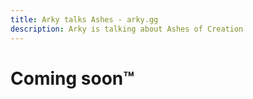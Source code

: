 ```yaml
---
title: Arky talks Ashes - arky.gg
description: Arky is talking about Ashes of Creation
---
```


# Coming soon&trade;
